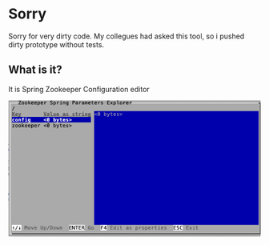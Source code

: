 # Sorry
Sorry for very dirty code. My collegues had asked this tool, so i pushed dirty prototype without tests.

## What is it?
It is Spring Zookeeper Configuration editor

![Screen shot](https://github.com/pavelPerepech/Spring-Zookeeper-Configuration-Explorer/blob/main/zsc.gif?raw=true)
